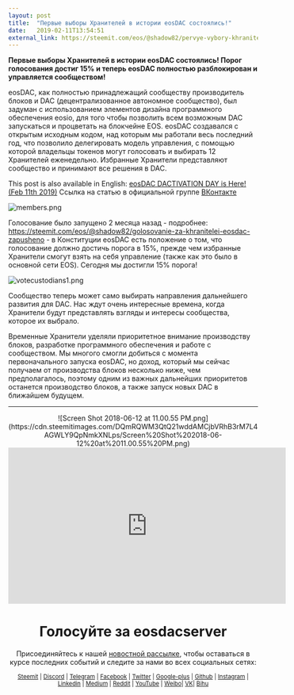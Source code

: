 ```yaml
---
layout: post
title:  "Первые выборы Хранителей в истории eosDAC состоялись!"
date:   2019-02-11T13:54:51
external_link: https://steemit.com/eos/@shadow82/pervye-vybory-khranitelei-v-istorii-eosdac-sostoyalis
---
```

**Первые выборы Хранителей в истории eosDAC состоялись! Порог голосования достиг 15% и теперь eosDAC полностью разблокирован и управляется сообществом!**

eosDAC, как полностью принадлежащий сообществу производитель блоков и DAC (децентрализованное автономное сообщество), был задуман с использованием элементов дизайна программного обеспечения eosio, для того чтобы позволить всем возможным DAC запускаться и процветать на блокчейне EOS. eosDAC создавался с открытым исходным кодом, над которым мы работали весь последний год, что позволило делегировать модель управления, с помощью которой владельцы токенов могут голосовать и выбирать 12 Хранителей еженедельно. Избранные Хранители представляют сообщество и принимают все решения в DAC. 

This post is also available in English: <a href="https://steemit.com/eos/@eosdac/eosdac-dactivation-day-is-here-feb-11th-2019"> eosDAC DACTIVATION DAY is Here! (Feb 11th 2019)</a>
Ссылка на статью в официальной группе <a href="https://vk.com/@eosdac-pervye-vybory-hranitelei-v-istorii-eosdac-sostoyalis">ВКонтакте</a>

![members.png](https://cdn.steemitimages.com/DQmTWHB72LqWB3zQXXchZytH5ekgPnxyY2h5Gue2FpLT1D2/members.png)

Голосование было запущено 2 месяца назад - подробнее: https://steemit.com/eos/@shadow82/golosovanie-za-khranitelei-eosdac-zapusheno - в Конституции eosDAC есть положение о том, что голосование должно достичь порога в 15%, прежде чем избранные Хранители смогут взять на себя управление (также как это было в основной сети EOS). Сегодня мы достигли 15% порога!

![votecustodians1.png](https://cdn.steemitimages.com/DQmQCNYNCBwvdEsDB1JUakToV4UJFt2Zdfpix8y5k1JSRHH/votecustodians1.png)

Сообщество теперь может само выбирать направления дальнейшего развития для DAC. Нас ждут очень интересные времена, когда Хранители будут представлять взгляды и интересы сообщества, которое их выбрало.

Временные Хранители уделяли приоритетное внимание производству блоков, разработке программного обеспечения и работе с сообществом. Мы многого смогли добиться с момента первоначального запуска eosDAC, но доход, который мы сейчас получаем от производства блоков несколько ниже, чем предполагалось, поэтому одним из важных дальнейших приоритетов останется производство блоков, а также запуск новых DAC в ближайшем будущем.

----

<center>
![Screen Shot 2018-06-12 at 11.00.55 PM.png](https://cdn.steemitimages.com/DQmRQWM3QtQ21wddAMCjbVRhB3rM7L4AGWLY9QpNmkXNLps/Screen%20Shot%202018-06-12%20at%2011.00.55%20PM.png)
<center>
<iframe width="560" height="315" src="https://www.youtube.com/embed/PbQpAJOP6iA" frameborder="0" allow="autoplay; encrypted-media" allowfullscreen></iframe>

<center><h1>Голосуйте за eosdacserver</h1></center>

Присоединяйтесь к нашей <a href="https://eosdac.io/news/#newsletter">новостной рассылке</a>, чтобы оставаться в курсе последних событий и следите за нами во всех социальных сетях:

<sub><a href="https://steemit.com/@eosdac" target="_blank">Steemit</a> | <a href="http://discord.io/eosdac" target="_blank">Discord</a> | <a href="https://t.me/eosdacio" target="_blank">Telegram</a> | <a href="https://t.me/eosdac_russian" target="_blank">Facebook</a> | <a href="https://twitter.com/eosdacrussia" target="_blank">Twitter</a> | <a href="https://plus.google.com/+eosdac" target="_blank">Google-plus</a> | <a href="https://github.com/eosdac" target="_blank">Github</a> | <a href="https://instagram.com/eosdac" target="_blank">Instagram</a> | <a href="https://linkedin.com/company/eosdac" target="_blank">Linkedin</a> | <a href="https://medium.com/eosdac" target="_blank">Medium</a> | <a href="https://www.reddit.com/r/EOSDAC/" target="_blank">Reddit</a> | <a href="https://www.youtube.com/eosdac" target="_blank">YouTube</a> | <a href="http://weibo.com/eosdac" target=”_blank”>Weibo</a>| <a href="https://vk.com/eosdac" target="_blank">VK</a>| <a href="https://bihu.com/people/586348" target="_blank">Bihu</a></sub>
